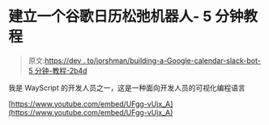 # 建立一个谷歌日历松弛机器人- 5 分钟教程

> 原文:[https://dev . to/jorshman/building-a-Google-calendar-slack-bot-5 分钟-教程-2b4d](https://dev.to/jorshman/building-a-google-calendar-slack-bot-5-minute-tutorial-2b4d)

我是 WayScript 的开发人员之一，这是一种面向开发人员的可视化编程语言

[https://www.youtube.com/embed/UFgg-vUjx_A](https://www.youtube.com/embed/UFgg-vUjx_A)